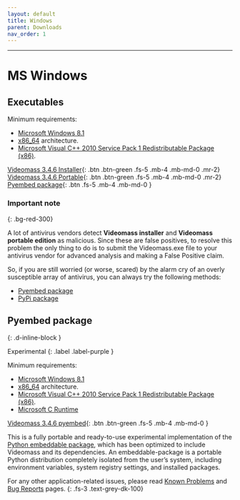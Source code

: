 ```yaml
---
layout: default
title: Windows
parent: Downloads
nav_order: 1
---
```


---

# MS Windows

## Executables

Minimum requirements:
- [Microsoft Windows 8.1](https://en.wikipedia.org/wiki/Windows_10)
- [x86_64](https://en.wikipedia.org/wiki/X86-64) architecture. 
- [Microsoft Visual C++ 2010 Service Pack 1 Redistributable Package 
(x86)](https://download.microsoft.com/download/1/6/5/165255E7-1014-4D0A-B094-B6A430A6BFFC/vcredist_x86.exe). 
  
[Videomass 3.4.6 Installer](https://github.com/jeanslack/Videomass/releases/latest/download/Videomass-v3.4.6-x86_64-Setup.exe){: .btn .btn-green .fs-5 .mb-4 .mb-md-0 .mr-2} 
[Videomass 3.4.6 Portable](https://github.com/jeanslack/Videomass/releases/latest/download/Videomass-v3.4.6-x86_64-portable.7z){: .btn .btn-green .fs-5 .mb-4 .mb-md-0 .mr-2} 
[Pyembed package](#pyembed-package){: .btn .fs-5 .mb-4 .mb-md-0 }     

### Important note
{: .bg-red-300}

A lot of antivirus vendors detect **Videomass installer** and **Videomass portable edition** 
as malicious. Since these are false positives, to resolve this problem the only thing 
to do is to submit the Videomass.exe file to your antivirus vendor for advanced 
analysis and making a False Positive claim. 

So, if you are still worried (or worse, scared) by the alarm cry of an overly 
susceptible array of antivirus, you can always try the following methods: 
* [Pyembed package](#pyembed-package)
* [PyPi package](Python_Package)

## Pyembed package
{: .d-inline-block } 

Experimental
{: .label .label-purple }  

Minimum requirements:   
- [Microsoft Windows 8.1](https://en.wikipedia.org/wiki/Windows_10)
- [x86_64](https://en.wikipedia.org/wiki/X86-64) architecture. 
- [Microsoft Visual C++ 2010 Service Pack 1 Redistributable Package (x86)](https://download.microsoft.com/download/1/6/5/165255E7-1014-4D0A-B094-B6A430A6BFFC/vcredist_x86.exe).
- [Microsoft C Runtime](https://www.microsoft.com/en-us/download/details.aspx?id=48145)

[Videomass 3.4.6 pyembed](https://github.com/jeanslack/Videomass/releases/latest/download/Videomass-v3.4.6-WIN-x86_64-pyembed.7z){: .btn .btn-green .fs-5 .mb-4 .mb-md-0 }

This is a fully portable and ready-to-use experimental implementation of the 
[Python embeddable package](https://docs.python.org/3/using/windows.html#the-embeddable-package), 
which has been optimized to include Videomass and its dependencies. 
An embeddable-package is a portable Python distribution completely isolated from 
the user’s system, including environment variables, system registry settings, and 
installed packages.   

For any other application-related issues, please read 
[Known Problems](../../known_problems) and [Bug Reports](../Bugs) pages.
{: .fs-3 .text-grey-dk-100} 
